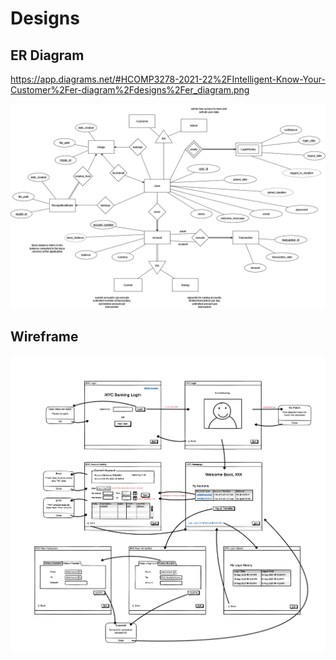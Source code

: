 # Designs

## ER Diagram

https://app.diagrams.net/#HCOMP3278-2021-22%2FIntelligent-Know-Your-Customer%2Fer-diagram%2Fdesigns%2Fer_diagram.png

![er](./er_diagram.png)

## Wireframe

![wireframe](./wireframe.png)

